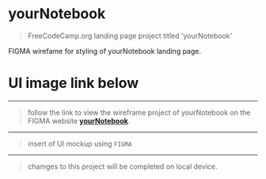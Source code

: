 # yourNotebook
>FreeCodeCamp.org landing page project titled 'yourNotebook'

FIGMA wirefame for styling of yourNotebook landing page. 
# UI image link below

---

>follow the link to view the wireframe project of yourNotebook on the FIGMA website **[yourNotebook](https://www.figma.com/file/sjeVJUSRqkolQCd6mrtYJP/yourNotebook?node-id=0%3A1)**.

---

>insert of UI mockup using <code>FIGMA</code>

---

>chamges to this project will be completed on local device.

